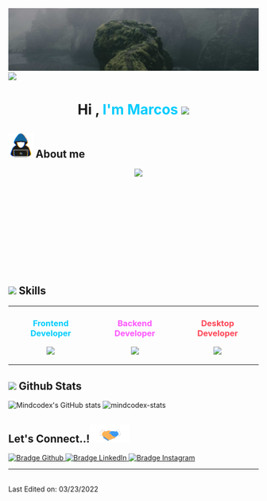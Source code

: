 <img src='./assets/portada.png'/>

<img src="https://user-images.githubusercontent.com/73097560/115834477-dbab4500-a447-11eb-908a-139a6edaec5c.gif">
<h1 align="center"><b>Hi , <span style = 'color: #00ccff'>I'm Marcos </span> </b><img src="https://media.giphy.com/media/hvRJCLFzcasrR4ia7z/giphy.gif" width="35"></h1>

## <picture><img src = "https://github.com/0xAbdulKhalid/0xAbdulKhalid/raw/main/assets/mdImages/about_me.gif" width = 50px></picture> **About me**

<picture> <img align="right" src="https://github.com/7oSkaaa/7oSkaaa/blob/main/Images/Right_Side.gif?raw=true" width = 250px></picture>

<br></br>
<br></br>
<br></br>
<br></br>
<br></br>
<br></br>
## <img src="https://media2.giphy.com/media/QssGEmpkyEOhBCb7e1/giphy.gif?cid=ecf05e47a0n3gi1bfqntqmob8g9aid1oyj2wr3ds3mg700bl&rid=giphy.gif" width ="25"> <b>  Skills</b> 

<table align='center' style= 'border: none;' >
    <tr>
        <td valign='top' >
            <div>  
                <h3 align = 'center' style = 'color: #00ccff'>Frontend Developer </h3>
                <p align="center">
                    <a href="https://skillicons.dev">
                        <img src="https://skillicons.dev/icons?i=html,css,tailwind,js,ts,react,nextjs,svelte,astro&perline=2" />
                    </a>
                </p>
            </div>
        </td>
        <td valign='top' >
            <div>
                <h3 align="center" style = 'color: #ff55ff'>Backend Developer</h3>
                <p align="center" >
                    <a href="https://skillicons.dev">
                    <img src="https://skillicons.dev/icons?i=nodejs,express,ts,sqlite,prisma&perline=2" />
                    </a>
                </p>
            </div>
        </td>
        <td valign='top' >
            <div>
                <h3 align="center" style = 'color: #ff4455' >Desktop Developer</h3>
                <p align="center" >
                    <a href="https://skillicons.dev">
                    <img src="https://skillicons.dev/icons?i=tauri,rust,ts,react,svelte&perline=2" />
                    </a>
                </p>
            </div>
        </td>
    </tr>
</table>

## <img src="https://media.giphy.com/media/iY8CRBdQXODJSCERIr/giphy.gif" width="35"><b> Github Stats </b>
![Mindcodex's GitHub stats](https://github-readme-stats.vercel.app/api?username=mindcodex&show_icons=true&line_height=30&title_color=CDB4DB&icon_color=CDB4DB&text_color=D3D3D3&bg_color=000000)
<img src="https://github-readme-stats.vercel.app/api/top-langs?username=mindcodex&show_icons=true&locale=en&layout=compact&line_height=20&title_color=7A7ADB&icon_color=2234AE&text_color=D3D3D3&bg_color=0,000000,130F40" width="375"  alt="mindcodex-stats"/>
## <b> Let's Connect..!</b><img src="https://github.com/0xAbdulKhalid/0xAbdulKhalid/raw/main/assets/mdImages/handshake.gif" width ="80">

<p>
    <a href="https://github.com/Mindcodex/Mindcodex.github.io" target="_blank">
        <img src="https://img.shields.io/badge/-Github-000?logo=github&style=for-the-badge&logoColor=white" alt="Bradge Github" />
    </a>
    <!-- <a href="https://t.me/matheusfelipeog" target="_blank">
        <img src="https://img.shields.io/badge/-Telegram-2CA5E0?logo=telegram&style=for-the-badge&logoColor=white" alt="Bradge Telegram" />
    </a> -->
    <a href="https://www.linkedin.com/in/mrq24/" target="_blank">
        <img src="https://img.shields.io/badge/-LinkedIn-0077B5?logo=linkedin&style=for-the-badge&logoColor=white" alt="Bradge LinkedIn" />
    </a>
    <a href="mailto:matheusfelipeog@protonmail.com" target="_blank">
        <img src="https://img.shields.io/badge/-Instagram-ff77B5?logo=instagram&style=for-the-badge&logoColor=white" alt="Bradge Instagram" />
    </a>
</p>
<hr>
<br>
Last Edited on: 03/23/2022


